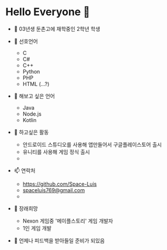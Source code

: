 # Hello Everyone 👋


- 🔭 03년생 둔촌고에 재학중인 2학년 학생

- 🌱 선호언어
   - C
   - C#
   - C++
   - Python
   - PHP
   - HTML (...?)

   
 - 🌱 해보고 싶은 언어
   - Java
   - Node.js
   - Kotlin
   
   
- 🤔 하고싶은 활동
   - 안드로이드 스튜디오를 사용해 앱만들어서 구글플레이스토어 출시
   - 유니티를 사용해 게임 정식 출시
   - 
   
- 📫 연락처
   - https://github.com/Space-Luis
   - spaceluis769@gmail.com
   - 
   
- 🤔 장래희망
   - Nexon 게임중 '메이플스토리' 게임 개발자
   - 1인 게임 개발

- 💬 언제나 피드백을 받아들일 준비가 되있음
